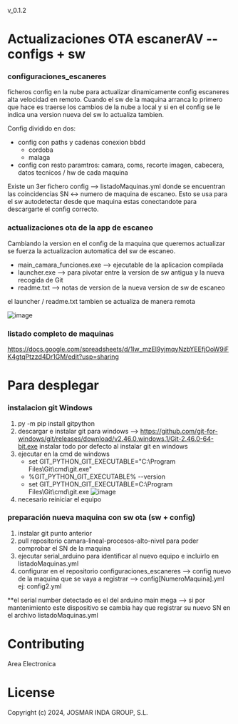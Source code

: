 v_0.1.2
# Actualizaciones OTA escanerAV -- configs + sw

### configuraciones_escaneres
ficheros config en la nube para actualizar dinamicamente config escaneres alta velocidad en remoto.
Cuando el sw de la maquina arranca lo primero que hace es traerse los cambios de la nube a local y si en el config se le indica una version nueva del sw lo actualiza tambien.

Config dividido en dos: 
- config con paths y cadenas conexion bbdd
  - cordoba
  - malaga 
- config con resto paramtros: camara, coms, recorte imagen, cabecera, datos tecnicos / hw de cada maquina

Existe un 3er fichero config --> listadoMaquinas.yml donde se encuentran las coincidencias SN <-> numero de maquina de escaneo. Esto se usa para el sw autodetectar desde que maquina estas conectandote para descargarte el config correcto.

### actualizaciones ota de la app de escaneo
Cambiando la version en el config de la maquina que queremos actualizar se fuerza la actualizacion automatica del sw de escaneo.
- main_camara_funciones.exe --> ejecutable de la aplicacion compilada
- launcher.exe --> para pivotar entre la version de sw antigua y la nueva recogida de Git
- readme.txt --> notas de version de la nueva version de sw de escaneo

el launcher / readme.txt  tambien se actualiza de manera remota 
  
![image](https://github.com/user-attachments/assets/a6edc535-49be-459e-8534-f96bd469da89)

### listado completo de maquinas
https://docs.google.com/spreadsheets/d/1Iw_mzEl9yjmqyNzbYEEfjOoW9iFK4gtqPtzzd4Dr1GM/edit?usp=sharing



# Para desplegar
### instalacion git Windows
1. py -m pip install gitpython
2. descargar e instalar git para windows --> https://github.com/git-for-windows/git/releases/download/v2.46.0.windows.1/Git-2.46.0-64-bit.exe
   instalar todo por defecto al instalar git en windows
3. ejecutar en la cmd de windows
   - set GIT_PYTHON_GIT_EXECUTABLE="C:\Program Files\Git\cmd\git.exe"
   - %GIT_PYTHON_GIT_EXECUTABLE% --version
   - set GIT_PYTHON_GIT_EXECUTABLE=C:\Program Files\Git\cmd\git.exe
![image](https://github.com/user-attachments/assets/502a4c6b-c22f-4c84-b65a-33e7fe5feb35)
4. necesario reiniciar el equipo

### preparación nueva maquina con sw ota (sw + config)
1. instalar git punto anterior
2. pull repositorio camara-lineal-procesos-alto-nivel para poder comprobar el SN de la maquina
3. ejecutar serial_arduino para identificar al nuevo equipo e incluirlo en listadoMaquinas.yml
4. configurar en el repositorio configuraciones_escaneres --> config nuevo de la maquina que se vaya a registrar --> config[NumeroMaquina].yml ej: config2.yml

**el serial number detectado es el del arduino main mega --> si por mantenimiento este dispositivo se cambia hay que registrar su nuevo SN en el archivo listadoMaquinas.yml




# Contributing
Area Electronica
# License
Copyright (c) 2024, JOSMAR INDA GROUP, S.L.





